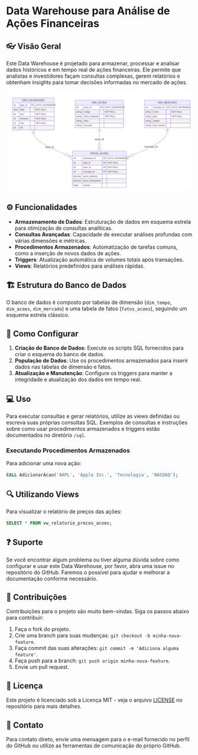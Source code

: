 # Data Warehouse para Análise de Ações Financeiras

## 👓 Visão Geral

Este Data Warehouse é projetado para armazenar, processar e analisar dados históricos e em tempo real de ações financeiras. Ele permite que analistas e investidores façam consultas complexas, gerem relatórios e obtenham insights para tomar decisões informadas no mercado de ações.

<kbd>
 <img src="https://raw.githubusercontent.com/AlefRP/sql_dwacoes/main/dw_acoes.svg" alt="DW Ações" style="border-radius: 20px;" />
</kbd>

## ⚙️ Funcionalidades

- **Armazenamento de Dados**: Estruturação de dados em esquema estrela para otimização de consultas analíticas.
- **Consultas Avançadas**: Capacidade de executar análises profundas com várias dimensões e métricas.
- **Procedimentos Armazenados**: Automatização de tarefas comuns, como a inserção de novos dados de ações.
- **Triggers**: Atualização automática de volumes totais após transações.
- **Views**: Relatórios predefinidos para análises rápidas.

## 🏗️ Estrutura do Banco de Dados

O banco de dados é composto por tabelas de dimensão (`dim_tempo`, `dim_acoes`, `dim_mercado`) e uma tabela de fatos (`fatos_acoes`), seguindo um esquema estrela clássico.

## 🔧 Como Configurar

1. **Criação do Banco de Dados**: Execute os scripts SQL fornecidos para criar o esquema do banco de dados.
2. **População de Dados**: Use os procedimentos armazenados para inserir dados nas tabelas de dimensão e fatos.
3. **Atualização e Manutenção**: Configure os triggers para manter a integridade e atualização dos dados em tempo real.

## 💻 Uso

Para executar consultas e gerar relatórios, utilize as views definidas ou escreva suas próprias consultas SQL. Exemplos de consultas e instruções sobre como usar procedimentos armazenados e triggers estão documentados no diretório `/sql`.

### Executando Procedimentos Armazenados

Para adicionar uma nova ação:

```sql
CALL AdicionarAcao('AAPL', 'Apple Inc.', 'Tecnologia', 'NASDAQ');
```

## 🔍 Utilizando Views

Para visualizar o relatório de preços das ações:

```sql
SELECT * FROM vw_relatorio_precos_acoes;
```

## ❓ Suporte

Se você encontrar algum problema ou tiver alguma dúvida sobre como configurar e usar este Data Warehouse, por favor, abra uma issue no repositório do GitHub. Faremos o possível para ajudar e melhorar a documentação conforme necessário.

## 🤝 Contribuições

Contribuições para o projeto são muito bem-vindas. Siga os passos abaixo para contribuir:

1. Faça o fork do projeto.
2. Crie uma branch para suas mudanças: `git checkout -b minha-nova-feature`.
3. Faça commit das suas alterações: `git commit -m 'Adiciona alguma feature'`.
4. Faça push para a branch: `git push origin minha-nova-feature`.
5. Envie um pull request.

## 📜 Licença

Este projeto é licenciado sob a Licença MIT - veja o arquivo [LICENSE](LICENSE) no repositório para mais detalhes.

## 📧 Contato

Para contato direto, envie uma mensagem para o e-mail fornecido no perfil do GitHub ou utilize as ferramentas de comunicação do próprio GitHub.
